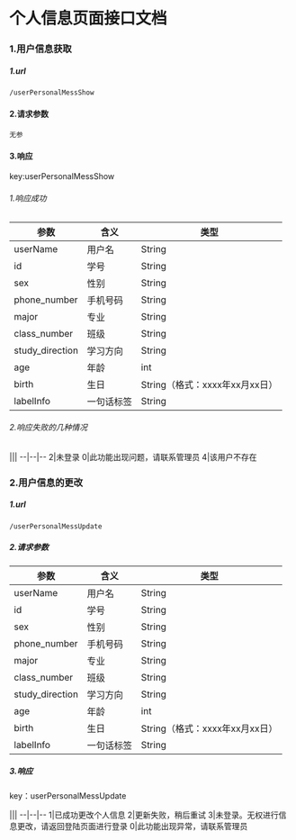 # 个人信息页面接口文档

### 1.用户信息获取

##### 1.url
    
    /userPersonalMessShow
    
#### 2.请求参数

    无参
    
#### 3.响应

key:userPersonalMessShow

###### 1.响应成功

参数|含义|类型
--|--|--
userName|用户名|String
id|学号|String
sex|性别|String
phone_number|手机号码|String
major|专业|String
class_number|班级|String
study_direction|学习方向|String
age|年龄|int
birth|生日|String（格式：xxxx年xx月xx日）
labelInfo|一句话标签|String

###### 2.响应失败的几种情况

|||
--|--|--
2|未登录
0|此功能出现问题，请联系管理员
4|该用户不存在


### 2.用户信息的更改

##### 1.url

    /userPersonalMessUpdate
    
##### 2.请求参数

参数|含义|类型
--|--|--
userName|用户名|String
id|学号|String
sex|性别|String
phone_number|手机号码|String
major|专业|String
class_number|班级|String
study_direction|学习方向|String
age|年龄|int
birth|生日|String（格式：xxxx年xx月xx日）
labelInfo|一句话标签|String

##### 3.响应

key：userPersonalMessUpdate

|||
--|--|--
1|已成功更改个人信息
2|更新失败，稍后重试
3|未登录。无权进行信息更改，请返回登陆页面进行登录
0|此功能出现异常，请联系管理员